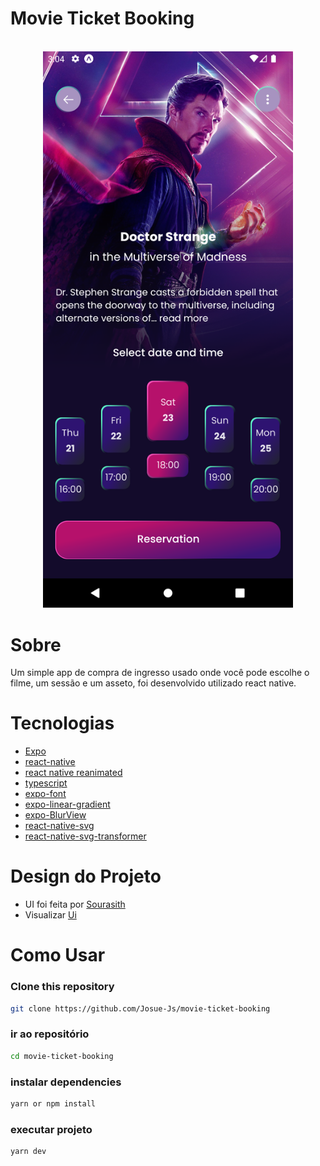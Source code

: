 # Movie Ticket Booking
<br/>


<center>
<img src="./screenshots/Screenshot_1708916686.png" alt="drawing" width="400" />
</center>


# Sobre

Um simple app de compra de ingresso usado onde você pode escolhe o filme, um sessão e um asseto, foi desenvolvido utilizado react native.   



# Tecnologias

* [Expo](https://nextjs.org)
* [react-native](https://reactnative.dev)
* [react native reanimated](https://docs.swmansion.com/react-native-reanimated/)
* [typescript](https://www.typescriptlang.org/docs/handbook/intro.html)
* [expo-font](https://docs.expo.dev/versions/latest/sdk/font/)
* [expo-linear-gradient](https://docs.expo.dev/versions/latest/sdk/linear-gradient/)
* [expo-BlurView](https://docs.expo.dev/versions/latest/sdk/blur-view/)
* [react-native-svg](https://github.com/software-mansion/react-native-svg)
* [react-native-svg-transformer](https://github.com/kristerkari/react-native-svg-transformer)


# Design do Projeto

* UI foi feita por [Sourasith](https://www.figma.com/community/file/1102953368834419129/Movie-Ticket-Booking-App-Design)
* Visualizar [Ui](https://www.figma.com/community/file/1102953368834419129/Movie-Ticket-Booking-App-Design)


# Como Usar

### Clone this repository
```sh
git clone https://github.com/Josue-Js/movie-ticket-booking
```

### ir ao repositório

```sh 
cd movie-ticket-booking
```

### instalar dependencies

```sh 
yarn or npm install 
```

### executar projeto

```sh
yarn dev
```
